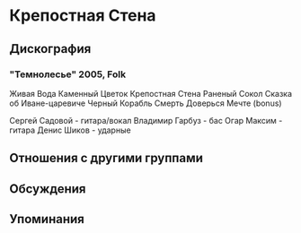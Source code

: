 # Крепостная Стена



## Дискография

### "Темнолесье" 2005, Folk

Живая Вода
Каменный Цветок
Крепостная Стена
Раненый Сокол
Сказка об Иване-царевиче
Черный Корабль
Смерть
Доверься Мечте (bonus)

Сергей Садовой - гитара/вокал
Владимир Гарбуз - бас
Огар Максим - гитара
Денис Шиков - ударные


## Отношения с другими группами


## Обсуждения


## Упоминания

